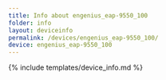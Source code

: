 ```yaml
---
title: Info about engenius_eap-9550_100
folder: info
layout: deviceinfo
permalink: /devices/engenius_eap-9550_100/
device: engenius_eap-9550_100
---
```

{% include templates/device_info.md %}
